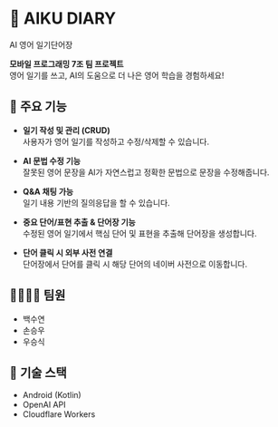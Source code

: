 # 📝 AIKU DIARY
AI 영어 일기단어장

**모바일 프로그래밍 7조 팀 프로젝트**  
영어 일기를 쓰고, AI의 도움으로 더 나은 영어 학습을 경험하세요!

## 📱 주요 기능
- **일기 작성 및 관리 (CRUD)**  
  사용자가 영어 일기를 작성하고 수정/삭제할 수 있습니다.

- **AI 문법 수정 기능**  
  잘못된 영어 문장을 AI가 자연스럽고 정확한 문법으로 문장을 수정해줍니다.

- **Q&A 채팅 가능**  
  일기 내용 기반의 질의응답을 할 수 있습니다.

- **중요 단어/표현 추출 & 단어장 기능**  
  수정된 영어 일기에서 핵심 단어 및 표현을 추출해 단어장을 생성합니다.

- **단어 클릭 시 외부 사전 연결**  
  단어장에서 단어를 클릭 시 해당 단어의 네이버 사전으로 이동합니다. 

## 👨‍👩‍👧‍👦 팀원
- 백수연
- 손승우  
- 우승식  

## 🚀 기술 스택
- Android (Kotlin)
- OpenAI API
- Cloudflare Workers

